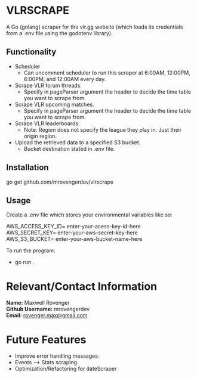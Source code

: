 # VLRSCRAPE
A Go (golang) scraper for the vlr.gg website (which loads its credentials from a .env file using the godotenv library).


## Functionality
- Scheduler
   - Can uncomment scheduler to run this scraper at 6:00AM, 12:00PM, 6:00PM, and 12:00AM every day.
- Scrape VLR forum threads.  
   - Specify in pageParser argument the header to decide the time table you want to scrape from.  
- Scrape VLR upcoming matches.  
   - Specify in pageParser argument the header to decide the time table you want to scrape from.  
- Scrape VLR leaderboards.
   - Note: Region does not specify the league they play in. Just their origin region.
- Upload the retrieved data to a specified S3 bucket.  
   - Bucket destination stated in .env file.  


## Installation
go get github.com/mrovengerdev/vlrscrape


## Usage
Create a .env file which stores your environmental variables like so:

AWS_ACCESS_KEY_ID= enter-your-acess-key-id-here  
AWS_SECRET_KEY= enter-your-aws-secret-key-here  
AWS_S3_BUCKET= enter-your-aws-bucket-name-here  

To run the program:  
- go run .


# Relevant/Contact Information
**Name:** Maxwell Rovenger  
**Github Username:** mrovengerdev  
**Email:** rovenger.max@gmail.com  

# Future Features
- Improve error handling messages.
- Events --> Stats scraping.
- Optimization/Refactoring for dateScraper